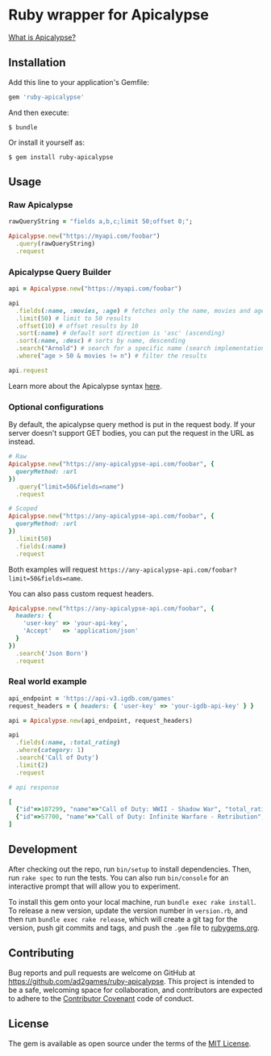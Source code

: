 # Ruby wrapper for Apicalypse

[What is Apicalypse?](https://apicalypse.io/)

## Installation

Add this line to your application's Gemfile:

```ruby
gem 'ruby-apicalypse'
```

And then execute:

    $ bundle

Or install it yourself as:

    $ gem install ruby-apicalypse

## Usage

### Raw Apicalypse

```ruby
rawQueryString = "fields a,b,c;limit 50;offset 0;";

Apicalypse.new("https://myapi.com/foobar")
  .query(rawQueryString)
  .request
```

### Apicalypse Query Builder

```ruby
api = Apicalypse.new("https://myapi.com/foobar")

api
  .fields(:name, :movies, :age) # fetches only the name, movies and age fields
  .limit(50) # limit to 50 results
  .offset(10) # offset results by 10
  .sort(:name) # default sort direction is 'asc' (ascending)
  .sort(:name, :desc) # sorts by name, descending
  .search("Arnold") # search for a specific name (search implementations can vary)
  .where("age > 50 & movies != n") # filter the results

api.request
```

Learn more about the Apicalypse syntax [here](https://apicalypse.io/syntax/).

### Optional configurations

By default, the apicalypse query method is put in the request body. If your server doesn't support GET bodies, you can put the request in the URL as instead.

```ruby
# Raw
Apicalypse.new("https://any-apicalypse-api.com/foobar", {
  queryMethod: :url
})
  .query("limit=50&fields=name")
  .request

# Scoped
Apicalypse.new("https://any-apicalypse-api.com/foobar", {
  queryMethod: :url
})
  .limit(50)
  .fields(:name)
  .request
```

Both examples will request `https://any-apicalypse-api.com/foobar?limit=50&fields=name`.

You can also pass custom request headers.

```ruby
Apicalypse.new("https://any-apicalypse-api.com/foobar", {
  headers: {
    'user-key' => 'your-api-key',
    'Accept'   => 'application/json'
  }
})
  .search('Json Born')
  .request
```

### Real world example

```ruby
api_endpoint = 'https://api-v3.igdb.com/games'
request_headers = { headers: { 'user-key' => 'your-igdb-api-key' } }

api = Apicalypse.new(api_endpoint, request_headers)

api
  .fields(:name, :total_rating)
  .where(category: 1)
  .search('Call of Duty')
  .limit(2)
  .request

# api response

[
  {"id"=>107299, "name"=>"Call of Duty: WWII - Shadow War", "total_rating"=>75.0},
  {"id"=>57700, "name"=>"Call of Duty: Infinite Warfare - Retribution", "total_rating"=>60.0}
]
```

## Development

After checking out the repo, run `bin/setup` to install dependencies. Then, run `rake spec` to run the tests. You can also run `bin/console` for an interactive prompt that will allow you to experiment.

To install this gem onto your local machine, run `bundle exec rake install`. To release a new version, update the version number in `version.rb`, and then run `bundle exec rake release`, which will create a git tag for the version, push git commits and tags, and push the `.gem` file to [rubygems.org](https://rubygems.org).

## Contributing

Bug reports and pull requests are welcome on GitHub at https://github.com/ad2games/ruby-apicalypse. This project is intended to be a safe, welcoming space for collaboration, and contributors are expected to adhere to the [Contributor Covenant](http://contributor-covenant.org) code of conduct.

## License

The gem is available as open source under the terms of the [MIT License](https://opensource.org/licenses/MIT).
